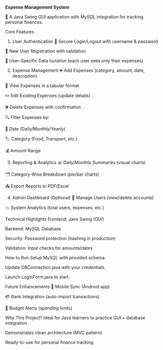 **Expense Management System**

💸 A Java Swing GUI application with MySQL integration for tracking personal finances.

Core Features
1. User Authentication
🔐 Secure Login/Logout with username & password

📝 New User Registration with validation

👤 User-Specific Data Isolation (each user sees only their expenses)

2. Expense Management
➕ Add Expenses (category, amount, date, description)

👀 View Expenses in a tabular format

✏️ Edit Existing Expenses (update details)

❌ Delete Expenses with confirmation

🔍 Filter Expenses by:

📅 Date (Daily/Monthly/Yearly)

🏷️ Category (Food, Transport, etc.)

💰 Amount Range

3. Reporting & Analytics
📊 Daily/Monthly Summaries (visual charts)

🗂️ Category-Wise Breakdown (pie/bar charts)

📤 Export Reports to PDF/Excel

4. Admin Dashboard (Optional)
👥 Manage Users (view/delete accounts)

📉 System Analytics (total users, expenses, etc.)

Technical Highlights
Frontend: Java Swing (GUI)

Backend: MySQL Database

Security: Password protection (hashing in production)

Validation: Input checks for amounts/dates

How to Run
Setup MySQL with provided schema.

Update DBConnection.java with your credentials.

Launch LoginForm.java to start.

Future Enhancements
📱 Mobile Sync (Android app)

💳 Bank Integration (auto-import transactions)

🔔 Budget Alerts (spending limits)

Why This Project?
Ideal for Java learners to practice GUI + database integration

Demonstrates clean architecture (MVC pattern)

Ready-to-use for personal finance tracking

